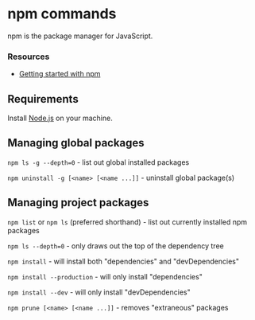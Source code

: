 npm commands
====

npm is the package manager for JavaScript.

### Resources

* [Getting started with npm](https://docs.npmjs.com/getting-started/)

Requirements
----

Install [Node.js](https://nodejs.org/en/download/package-manager/) on your machine.

Managing global packages
----

`npm ls -g --depth=0` - list out global installed packages

`npm uninstall -g [<name> [<name ...]]` - uninstall global package(s)

Managing project packages
----

`npm list` or `npm ls` (preferred shorthand) - list out currently installed npm packages

`npm ls --depth=0` - only draws out the top of the dependency tree

`npm install` -  will install both "dependencies" and "devDependencies"

`npm install --production` -  will only install "dependencies"

`npm install --dev` - will only install "devDependencies"

`npm prune [<name> [<name ...]]` - removes "extraneous" packages
